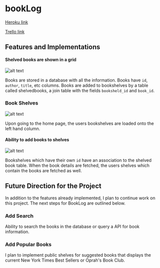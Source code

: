 # __bookLog__

[Heroku link][heroku]

[Trello link][trello]

[heroku]: https://booklog-fsp.herokuapp.com
[trello]: https://trello.com/b/Pkljgmxa/booklog

## Features and Implementations


#### Shelved books are shown in a grid

![alt text](https://res.cloudinary.com/booklog/image/upload/v1490388805/Screen_Shot_2017-03-24_at_1.16.56_PM_dfs7xn.png "BooksIndex")

Books are stored in a database with all the information. Books have `id`, `author`, `title`, etc columns. Books are added to bookshelves by a table called shelvedbooks, a join table with the fields `booksheld_id` and `book_id`.

### Book Shelves

![alt text](https://res.cloudinary.com/booklog/image/upload/v1490390255/output_xO4iHf_rnufqi.gif "Shelve deletion")

Upon going to the home page, the users bookshelves are loaded onto the left hand column.


#### Ability to add books to shelves
![alt text](https://res.cloudinary.com/booklog/image/upload/v1490388938/Screen_Shot_2017-03-24_at_1.17.16_PM_cqp0w8.png "AddShelf")

Bookshelves which have their own `id` have an association to the shelved book table. When the book details are fetched, the users shelves which contain the books are fetched as well.



## Future Direction for the Project
In addition to the features already implemented, I plan to continue work on this project. The next steps for BookLog are outlined below.

### Add Search
Ability to search the books in the database or query a API for book information.

### Add Popular Books
 I plan to implement public shelves for suggested books that displays the current New York Times Best Sellers or Oprah's Book Club.
